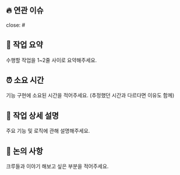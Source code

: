 ## 🔥 연관 이슈

close: #

## 📝 작업 요약

수행할 작업을 1~2줄 사이로 요약해주세요.

## ⏰ 소요 시간

기능 구현에 소요된 시간을 적어주세요. (추정했던 시간과 다르다면 이유도 함께)

## 🔎 작업 상세 설명

주요 기능 및 로직에 관해 설명해주세요.

## 🌟 논의 사항

크루들과 이야기 해보고 싶은 부분을 적어주세요.
